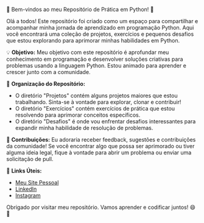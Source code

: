 🐍 Bem-vindos ao meu Repositório de Prática em Python! 🐍

Olá a todos! Este repositório foi criado como um espaço para compartilhar e acompanhar minha jornada de aprendizado em programação Python. Aqui você encontrará uma coleção de projetos, exercícios e pequenos desafios que estou explorando para aprimorar minhas habilidades em Python.

💡 **Objetivo:** Meu objetivo com este repositório é aprofundar meu conhecimento em programação e desenvolver soluções criativas para problemas usando a linguagem Python. Estou animado para aprender e crescer junto com a comunidade.

📁 **Organização do Repositório:**
- O diretório "Projetos" contém alguns projetos maiores que estou trabalhando. Sinta-se à vontade para explorar, clonar e contribuir!
- O diretório "Exercícios" contém exercícios de prática que estou resolvendo para aprimorar conceitos específicos.
- O diretório "Desafios" é onde vou enfrentar desafios interessantes para expandir minha habilidade de resolução de problemas.

🤝 **Contribuições:** Eu adoraria receber feedback, sugestões e contribuições da comunidade! Se você encontrar algo que possa ser aprimorado ou tiver alguma ideia legal, fique à vontade para abrir um problema ou enviar uma solicitação de pull.

🔗 **Links Úteis:**
- [Meu Site Pessoal](seusite.com)
- [LinkedIn](https://www.linkedin.com/in/ot%C3%A1vio-martins-45b0b625b/)
- [Instagram](https://www.instagram.com/otavio_martins281/)

Obrigado por visitar meu repositório. Vamos aprender e codificar juntos! 😄🚀
